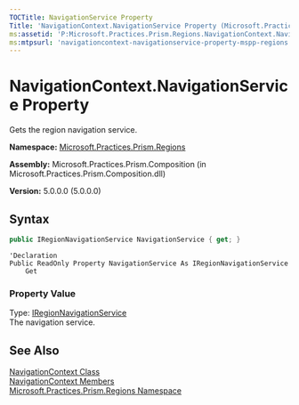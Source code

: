 ```yaml
---
TOCTitle: NavigationService Property
Title: 'NavigationContext.NavigationService Property (Microsoft.Practices.Prism.Regions)'
ms:assetid: 'P:Microsoft.Practices.Prism.Regions.NavigationContext.NavigationService'
ms:mtpsurl: 'navigationcontext-navigationservice-property-mspp-regions.md'
---
```


# NavigationContext.NavigationService Property

Gets the region navigation service.

**Namespace:** [Microsoft.Practices.Prism.Regions](/patterns-practices/reference/mspp-regions-namespace)

**Assembly:** Microsoft.Practices.Prism.Composition (in Microsoft.Practices.Prism.Composition.dll)

**Version:** 5.0.0.0 (5.0.0.0)

## Syntax
```C#
public IRegionNavigationService NavigationService { get; }
```

```VB
'Declaration
Public ReadOnly Property NavigationService As IRegionNavigationService
	Get
```

### Property Value

Type: [IRegionNavigationService](/patterns-practices/reference/iregionnavigationservice-interface-mspp-regions)  
The navigation service.

## See Also

[NavigationContext Class](/patterns-practices/reference/navigationcontext-class-mspp-regions)<br/>
[NavigationContext Members](/patterns-practices/reference/navigationcontext-members-mspp-regions)<br/>
[Microsoft.Practices.Prism.Regions Namespace](/patterns-practices/reference/mspp-regions-namespace)<br/>